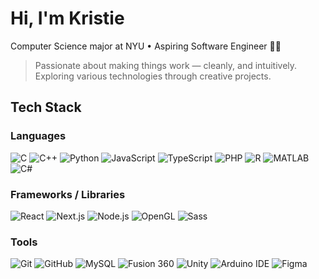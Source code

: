 # Hi, I'm Kristie
Computer Science major at NYU • Aspiring Software Engineer 👩‍💻  

> Passionate about making things work — cleanly, and intuitively.  
> Exploring various technologies through creative projects.

## Tech Stack
### Languages  
![C](https://img.shields.io/badge/C-00599C?style=flat&logo=c&logoColor=white)
![C++](https://img.shields.io/badge/C++-00599C?style=flat&logo=c%2b%2b&logoColor=white)
![Python](https://img.shields.io/badge/Python-3776AB?style=flat&logo=python&logoColor=white)
![JavaScript](https://img.shields.io/badge/JavaScript-F7DF1E?style=flat&logo=javascript&logoColor=black)
![TypeScript](https://img.shields.io/badge/TypeScript-3178C6?style=flat&logo=typescript&logoColor=white)
![PHP](https://img.shields.io/badge/PHP-777BB4?style=flat&logo=php&logoColor=white)
![R](https://img.shields.io/badge/R-276DC3?style=flat&logo=r&logoColor=white)
![MATLAB](https://img.shields.io/badge/MATLAB-0076A8?style=flat&logo=MathWorks&logoColor=white)
![C#](https://img.shields.io/badge/C%23-239120?style=flat&logo=c-sharp&logoColor=white)

### Frameworks / Libraries  
![React](https://img.shields.io/badge/React-61DAFB?style=flat&logo=react&logoColor=black)
![Next.js](https://img.shields.io/badge/Next.js-000000?style=flat&logo=nextdotjs&logoColor=white)
![Node.js](https://img.shields.io/badge/Node.js-339933?style=flat&logo=node.js&logoColor=white)
![OpenGL](https://img.shields.io/badge/OpenGL-5586A4?style=flat&logo=opengl&logoColor=white)
![Sass](https://img.shields.io/badge/Sass-CC6699?style=flat&logo=sass&logoColor=white)

### Tools  
![Git](https://img.shields.io/badge/Git-F05032?style=flat&logo=git&logoColor=white)
![GitHub](https://img.shields.io/badge/GitHub-181717?style=flat&logo=github&logoColor=white)
![MySQL](https://img.shields.io/badge/MySQL-4479A1?style=flat&logo=mysql&logoColor=white)
![Fusion 360](https://img.shields.io/badge/Fusion_360-EDB64A?style=flat&logo=autodesk&logoColor=black)
![Unity](https://img.shields.io/badge/Unity-000000?style=flat&logo=unity&logoColor=white)
![Arduino IDE](https://img.shields.io/badge/Arduino_IDE-00979D?style=flat&logo=arduino&logoColor=white)
![Figma](https://img.shields.io/badge/Figma-F24E1E?style=flat&logo=figma&logoColor=white)


<!--
[![Top Langs](https://github-readme-stats.vercel.app/api/top-langs/?username=anuraghazra&layout=donut)](https://github.com/anuraghazra/github-readme-stats)
-->

<!--
**mchaery/mchaery** is a ✨ _special_ ✨ repository because its `README.md` (this file) appears on your GitHub profile.

Here are some ideas to get you started:

- 🔭 I’m currently working on ...
- 🌱 I’m currently learning ...
- 👯 I’m looking to collaborate on ...
- 🤔 I’m looking for help with ...
- 💬 Ask me about ...
- 📫 How to reach me: ...
- 😄 Pronouns: ...
- ⚡ Fun fact: ...
-->
